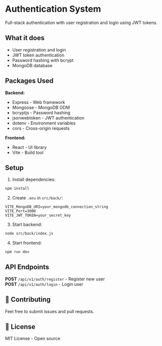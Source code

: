 # Authentication System

Full-stack authentication with user registration and login using JWT tokens.

## What it does

- User registration and login
- JWT token authentication
- Password hashing with bcrypt
- MongoDB database

## Packages Used

**Backend:**
- Express - Web framework
- Mongoose - MongoDB ODM
- bcryptjs - Password hashing
- jsonwebtoken - JWT authentication
- dotenv - Environment variables
- cors - Cross-origin requests

**Frontend:**
- React - UI library
- Vite - Build tool

## Setup

1. Install dependencies:
```bash
npm install
```

2. Create `.env` in `src/back/`:
```env
VITE_MongoDB_URI=your_mongodb_connection_string
VITE_Port=3000
VITE_JWT_TOKEN=your_secret_key
```

3. Start backend:
```bash
node src/back/index.js
```

4. Start frontend:
```bash
npm run dev
```

## API Endpoints

**POST** `/api/v1/auth/register` - Register new user  
**POST** `/api/v1/auth/login` - Login user

## 🤝 Contributing

Feel free to submit issues and pull requests.

## 📄 License

MIT License - Open source
